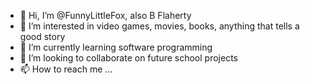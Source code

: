 - 👋 Hi, I’m @FunnyLittleFox, also B Flaherty
- 👀 I’m interested in video games, movies, books, anything that tells a good story
- 🌱 I’m currently learning software programming
- 💞️ I’m looking to collaborate on future school projects
- 📫 How to reach me ...
